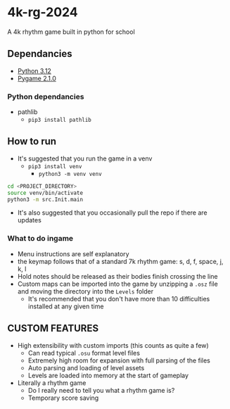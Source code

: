 # 4k-rg-2024

A 4k rhythm game built in python for school

## Dependancies

- [Python 3.12](https://www.python.org/downloads/)
- [Pygame 2.1.0](https://www.pygame.org/wiki/GettingStarted)

### Python dependancies

- pathlib
  - `pip3 install pathlib`

## How to run

- It's suggested that you run the game in a venv
  - `pip3 install venv`
    - `python3 -m venv venv`

```zsh
cd <PROJECT_DIRECTORY>
source venv/bin/activate
python3 -m src.Init.main
```

- It's also suggested that you occasionally pull the repo if there are updates

### What to do ingame

- Menu instructions are self explanatory
- the keymap follows that of a standard 7k rhythm game: s, d, f, space, j, k, l
- Hold notes should be released as their bodies finish crossing the line
- Custom maps can be imported into the game by unzipping a `.osz` file and moving the directory into the `Levels` folder
  - It's recommended that you don't have more than 10 difficulties installed at any given time
  
## CUSTOM FEATURES

- High extensibility with custom imports (this counts as quite a few)
  - Can read typical `.osu` format level files
  - Extremely high room for expansion with full parsing of the files
  - Auto parsing and loading of level assets
  - Levels are loaded into memory at the start of gameplay
- Literally a rhythm game
  - Do I really need to tell you what a rhythm game is?
  - Temporary score saving
